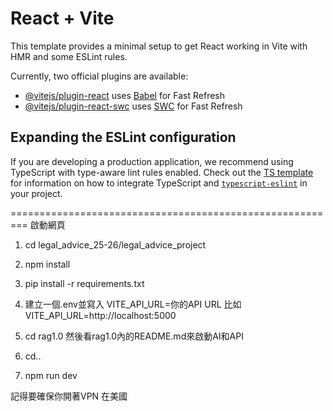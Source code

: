 # React + Vite

This template provides a minimal setup to get React working in Vite with HMR and some ESLint rules.

Currently, two official plugins are available:

- [@vitejs/plugin-react](https://github.com/vitejs/vite-plugin-react/blob/main/packages/plugin-react) uses [Babel](https://babeljs.io/) for Fast Refresh
- [@vitejs/plugin-react-swc](https://github.com/vitejs/vite-plugin-react/blob/main/packages/plugin-react-swc) uses [SWC](https://swc.rs/) for Fast Refresh

## Expanding the ESLint configuration

If you are developing a production application, we recommend using TypeScript with type-aware lint rules enabled. Check out the [TS template](https://github.com/vitejs/vite/tree/main/packages/create-vite/template-react-ts) for information on how to integrate TypeScript and [`typescript-eslint`](https://typescript-eslint.io) in your project.


=========================================================
啟動網頁
1. cd legal_advice_25-26/legal_advice_project 

2. npm install 

3. pip install -r requirements.txt

4. 建立一個.env並寫入 VITE_API_URL=你的API URL 比如 VITE_API_URL=http://localhost:5000

5. cd rag1.0  然後看rag1.0內的README.md來啟動AI和API

6. cd..

7. npm run dev

記得要確保你開著VPN 在美國